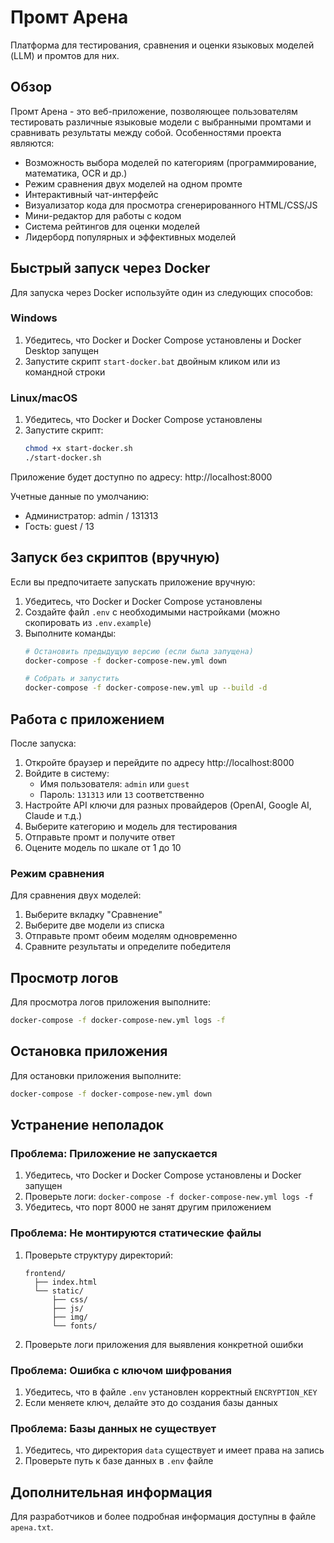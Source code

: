 # Промт Арена

Платформа для тестирования, сравнения и оценки языковых моделей (LLM) и промтов для них.

## Обзор

Промт Арена - это веб-приложение, позволяющее пользователям тестировать различные языковые модели с выбранными промтами и сравнивать результаты между собой. Особенностями проекта являются:

- Возможность выбора моделей по категориям (программирование, математика, OCR и др.)
- Режим сравнения двух моделей на одном промте
- Интерактивный чат-интерфейс
- Визуализатор кода для просмотра сгенерированного HTML/CSS/JS
- Мини-редактор для работы с кодом
- Система рейтингов для оценки моделей
- Лидерборд популярных и эффективных моделей

## Быстрый запуск через Docker

Для запуска через Docker используйте один из следующих способов:

### Windows

1. Убедитесь, что Docker и Docker Compose установлены и Docker Desktop запущен
2. Запустите скрипт `start-docker.bat` двойным кликом или из командной строки

### Linux/macOS

1. Убедитесь, что Docker и Docker Compose установлены 
2. Запустите скрипт:
   ```bash
   chmod +x start-docker.sh
   ./start-docker.sh
   ```

Приложение будет доступно по адресу: http://localhost:8000

Учетные данные по умолчанию:
- Администратор: admin / 131313
- Гость: guest / 13

## Запуск без скриптов (вручную)

Если вы предпочитаете запускать приложение вручную:

1. Убедитесь, что Docker и Docker Compose установлены
2. Создайте файл `.env` с необходимыми настройками (можно скопировать из `.env.example`)
3. Выполните команды:
   ```bash
   # Остановить предыдущую версию (если была запущена)
   docker-compose -f docker-compose-new.yml down

   # Собрать и запустить
   docker-compose -f docker-compose-new.yml up --build -d
   ```

## Работа с приложением

После запуска:

1. Откройте браузер и перейдите по адресу http://localhost:8000
2. Войдите в систему:
   - Имя пользователя: `admin` или `guest`
   - Пароль: `131313` или `13` соответственно
3. Настройте API ключи для разных провайдеров (OpenAI, Google AI, Claude и т.д.)
4. Выберите категорию и модель для тестирования
5. Отправьте промт и получите ответ
6. Оцените модель по шкале от 1 до 10

### Режим сравнения

Для сравнения двух моделей:
1. Выберите вкладку "Сравнение"
2. Выберите две модели из списка
3. Отправьте промт обеим моделям одновременно
4. Сравните результаты и определите победителя

## Просмотр логов

Для просмотра логов приложения выполните:

```bash
docker-compose -f docker-compose-new.yml logs -f
```

## Остановка приложения

Для остановки приложения выполните:

```bash
docker-compose -f docker-compose-new.yml down
```

## Устранение неполадок

### Проблема: Приложение не запускается

1. Убедитесь, что Docker и Docker Compose установлены и Docker запущен
2. Проверьте логи: `docker-compose -f docker-compose-new.yml logs -f`
3. Убедитесь, что порт 8000 не занят другим приложением

### Проблема: Не монтируются статические файлы

1. Проверьте структуру директорий:
   ```
   frontend/
     ├── index.html
     └── static/
         ├── css/
         ├── js/
         ├── img/
         └── fonts/
   ```
2. Проверьте логи приложения для выявления конкретной ошибки

### Проблема: Ошибка с ключом шифрования

1. Убедитесь, что в файле `.env` установлен корректный `ENCRYPTION_KEY`
2. Если меняете ключ, делайте это до создания базы данных

### Проблема: Базы данных не существует

1. Убедитесь, что директория `data` существует и имеет права на запись
2. Проверьте путь к базе данных в `.env` файле

## Дополнительная информация

Для разработчиков и более подробная информация доступны в файле `арена.txt`. 